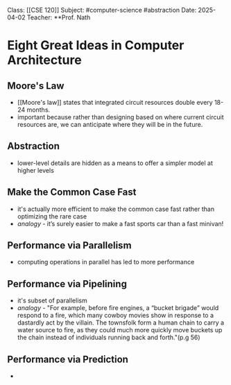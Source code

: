 Class: [[CSE 120]]
Subject: #computer-science #abstraction
Date: 2025-04-02
Teacher: **Prof. Nath

# Eight Great Ideas in Computer Architecture

## Moore's Law
- [[Moore's law]] states that integrated circuit resources double every 18-24 months.
- important because rather than designing based on where current circuit resources are, we can anticipate where they will be in the future. 

## Abstraction
- lower-level details are hidden as a means to offer a simpler model at higher levels

## Make the Common Case Fast
- it's actually more efficient to make the common case fast rather than optimizing the rare case
- *analogy* - it’s surely easier to make a fast sports car than a fast minivan!

## Performance via Parallelism
- computing operations in parallel has led to more performance

## Performance via Pipelining
- it's subset of parallelism 
- *analogy* - "For example, before fire engines, a “bucket brigade” would respond to a fire, which many cowboy movies show in response to a dastardly act by the villain. The townsfolk form a human chain to carry a water source to fire, as they could much more quickly move buckets up the chain instead of individuals running back and forth."(p.g 56)

## Performance via Prediction
- 